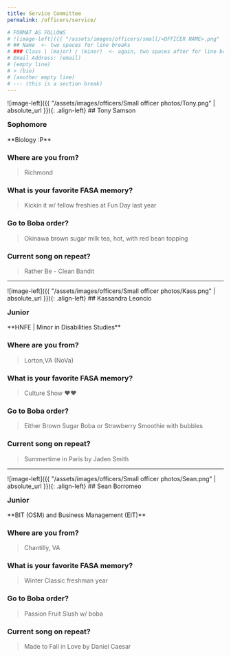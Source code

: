 ```yaml
---
title: Service Committee
permalink: /officers/service/

# FORMAT AS FOLLOWS
# ![image-left]({{ "/assets/images/officers/small/<OFFICER NAME>.png" | absolute_url }}){: .align-left}
# ## Name  <- two spaces for line breaks
# ### Class | (major) / (minor)  <- again, two spaces after for line breaks
# Email Address: (email)
# (empty line)
# > (bio)
# (another empty line)
# --- (this is a section break)
---
```

<div id="Tony"></div>
![image-left]({{ "/assets/images/officers/Small officer photos/Tony.png" | absolute_url }}){: .align-left}
## Tony Samson
<p style="margin-bottom: 0.45em; padding: 0">
<a href="https://www.instagram.com/tsamson172/" style="margin: 0; padding: 0"><i class="fa fa-2x fa-fw fa-instagram" style="color: #494e48"></i></a>
<a href="mailto:Tonys02@vt.edu" style="margin: 0; padding: 0"><i class="fa fa-2x fa-fw fa-envelope" style="color: #494e48"></i></a></p>
<h3 style="margin-top: 0">Sophomore</h3>
**Biology :P**  


### **Where are you from?**

>Richmond

### **What is your favorite FASA memory?**

> Kickin it w/ fellow freshies at Fun Day last year

### **Go to Boba order?**

>Okinawa brown sugar milk tea, hot, with red bean topping

### **Current song on repeat?**

>Rather Be - Clean Bandit


---
<div id="Kass"></div>
![image-left]({{ "/assets/images/officers/Small officer photos/Kass.png" | absolute_url }}){: .align-left}
## Kassandra Leoncio
<p style="margin-bottom: 0.45em; padding: 0">
<a href="https://www.instagram.com/kassandrabillie_/" style="margin: 0; padding: 0"><i class="fa fa-2x fa-fw fa-instagram" style="color: #494e48"></i></a>
<a href="mailto:kassandrab07@vt.edu" style="margin: 0; padding: 0"><i class="fa fa-2x fa-fw fa-envelope" style="color: #494e48"></i></a></p>
<h3 style="margin-top: 0">Junior</h3>
**HNFE | Minor in Disabilities Studies**


### **Where are you from?**

>Lorton,VA (NoVa)

### **What is your favorite FASA memory?**

>Culture Show ❤️❤️

### **Go to Boba order?**

>Either Brown Sugar Boba or Strawberry Smoothie with bubbles

### **Current song on repeat?**

>Summertime in Paris by Jaden Smith


---
<div id="Sean"></div>
![image-left]({{ "/assets/images/officers/Small officer photos/Sean.png" | absolute_url }}){: .align-left}
## Sean Borromeo
<p style="margin-bottom: 0.45em; padding: 0">
<a href="https://www.instagram.com/seanyee.west/" style="marg OPIKIK=0-==-IOP[[PKZCVBTGYUI  in: 0; padding: 0"><i class="fa fa-2x fa-fw fa-instagram" style="color: #494e48"></i></a>
<a href="mailto:seanborromeo@vt.edu" style="margin: 0; padding: 0"><i class="fa fa-2x fa-fw fa-envelope" style="color: #494e48"></i></a></p>
<h3 style="margin-top: 0">Junior</h3>
**BIT (OSM) and Business Management (EIT)**

### **Where are you from?**

>Chantilly, VA   

### **What is your favorite FASA memory?**

> Winter Classic freshman year

### **Go to Boba order?**

>Passion Fruit Slush w/ boba

### **Current song on repeat?**

>Made to Fall in Love by Daniel Caesar
